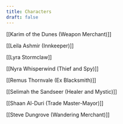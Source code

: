```yaml
---
title: Characters
draft: false
---
```

[[Karim of the Dunes (Weapon Merchant)]]

[[Leila Ashmir (Innkeeper)]]

[[Lyra Stormclaw]]

[[Nyra Whisperwind (Thief and Spy)]]

[[Remus Thornvale (Ex Blacksmith)]]

[[Selimah the Sandseer (Healer and Mystic)]]

[[Shaan Al-Duri (Trade Master-Mayor)]]

[[Steve Dungrove (Wandering Merchant)]]

